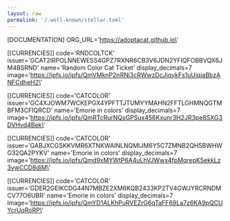 ```yaml
---
layout: raw
permalink: '/.well-known/stellar.toml'
---
```

[DOCUMENTATION]
ORG_URL=\'https://adoptacat.github.io\'

[[CURRENCIES]]
code=\'RNDCOLTCK\'
issuer=\'GCAT2IRPOLNNEWESS4GPZ7RXNR6CB3V6JDN2YFIQFOBBVQX6JM4BSRND\'
name=\'Random Color Cat Ticket\'
display_decimals=7
image=\'https://ipfs.io/ipfs/QmVMknP2nRNj3cRWwzDcJiqykFs1uUiqiaBbzANFCdheH2\'

[[CURRENCIES]]
code=\'CATCOLOR\'
issuer=\'GC4XJOWM7WCKEPGX4YPFTTJTUMYYMAHN2FFTLGHMNQGTMBFM3CFIQRCD\'
name=\'Emorie in colors\'
display_decimals=7
image=\'https://ipfs.io/ipfs/QmRTcRurNQsGPSux456Kxunr3H2JR3pe8SXG3DVHvd4Bek\'

[[CURRENCIES]]
code=\'CATCOLOR\'
issuer=\'GABJXCGSKKVMR6XTNKWAINLNQMIJM6Y5C7ZMNB2QH5BWHWG32QA2PYKV\'
name=\'Emorie in colors\'
display_decimals=7
image=\'https://ipfs.io/ipfs/Qmd9xMYWtP6A4uLhVJWwx4fpMqrepK5ekkLz3ywCCD8djM\'

[[CURRENCIES]]
code=\'CATCOLOR\'
issuer=\'GDER2GEIKCDG44N7MBZE2XM6KQB2433KP2TV4GWJYRCRNDMCV77O6UBR\'
name=\'Emorie in colors\'
display_decimals=7
image=\'https://ipfs.io/ipfs/QmYD1ALKhPuRVEZrG6qTaFF69La7z6KA9pQCUYcrUqRoRP\'
